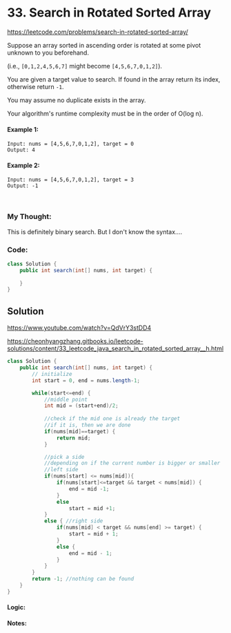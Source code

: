 # 33. Search in Rotated Sorted Array

https://leetcode.com/problems/search-in-rotated-sorted-array/

Suppose an array sorted in ascending order is rotated at some pivot unknown to you beforehand.

(i.e., `[0,1,2,4,5,6,7]` might become `[4,5,6,7,0,1,2]`).

You are given a target value to search. If found in the array return its index, otherwise return `-1`.

You may assume no duplicate exists in the array.

Your algorithm's runtime complexity must be in the order of O(log n).

#### Example 1:
```
Input: nums = [4,5,6,7,0,1,2], target = 0
Output: 4
```
#### Example 2:
```
Input: nums = [4,5,6,7,0,1,2], target = 3
Output: -1
```

<br>

### My Thought: 
This is definitely binary search. 
But I don't know the syntax.... 



### Code: 
```java
class Solution {
    public int search(int[] nums, int target) {
        
    }
}

```    


## Solution
https://www.youtube.com/watch?v=QdVrY3stDD4

https://cheonhyangzhang.gitbooks.io/leetcode-solutions/content/33_leetcode_java_search_in_rotated_sorted_array__h.html

```java
class Solution {
    public int search(int[] nums, int target) {
        // initialize 
        int start = 0, end = nums.length-1; 

        while(start<=end) {
            //middle point
            int mid = (start+end)/2; 
            
            //check if the mid one is already the target
            //if it is, then we are done
            if(nums[mid]==target) {
                return mid; 
            }

            //pick a side
            //depending on if the current number is bigger or smaller
            //left side 
            if(nums[start] <= nums[mid]){
                if(nums[start]<=target && target < nums[mid]) {
                    end = mid -1; 
                }
                else
                    start = mid +1; 
            }
            else { //right side 
                if(nums[mid] < target && nums[end] >= target) {
                    start = mid + 1; 
                }
                else {
                    end = mid - 1; 
                }
            }
        }
        return -1; //nothing can be found 
    }
}

```  


#### Logic: 

#### Notes: 


